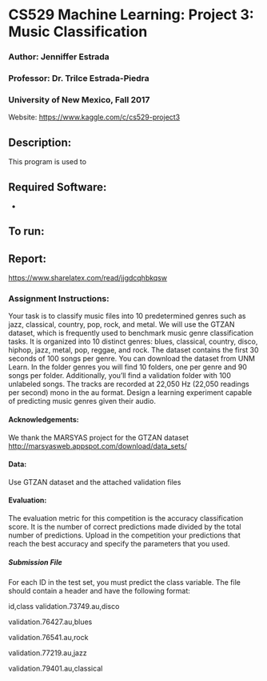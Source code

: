 # CS529 Machine Learning: Project 3: Music Classification

### Author: Jenniffer Estrada
### Professor: Dr. Trilce Estrada-Piedra
### University of New Mexico, Fall 2017

Website: https://www.kaggle.com/c/cs529-project3

## Description:
This program is used to 

## Required Software:
- 

## To run:

## Report:
https://www.sharelatex.com/read/jjgdcqhbkqsw




### Assignment Instructions:
Your task is to classify music files into 10 predetermined genres such as jazz, classical, country, pop, rock, and metal.
We will use the GTZAN dataset, which is frequently used to benchmark music genre classification tasks. It is organized into 10 distinct genres: blues, classical, country, disco, hiphop, jazz, metal, pop, reggae, and rock. The dataset contains the first 30 seconds of 100 songs per genre. You can download the dataset from UNM Learn. In the folder genres you will find 10 folders, one per genre and 90 songs per folder. Additionally, you’ll find a validation folder with 100 unlabeled songs. The tracks are recorded at 22,050 Hz (22,050 readings per second) mono in the au format.
Design a learning experiment capable of predicting music genres given their audio.


#### Acknowledgements: 
We thank the MARSYAS project for the GTZAN dataset http://marsyasweb.appspot.com/download/data_sets/


#### Data: 
Use GTZAN dataset and the attached validation files


#### Evaluation:
The evaluation metric for this competition is the accuracy classification score. It is the number of correct predictions made divided by the total number of predictions. Upload in the competition your predictions that reach the best accuracy and specify the parameters that you used. 

##### Submission File
For each ID in the test set, you must predict the class variable. The file should contain a header and have the following format:

id,class
validation.73749.au,disco

validation.76427.au,blues

validation.76541.au,rock

validation.77219.au,jazz

validation.79401.au,classical
